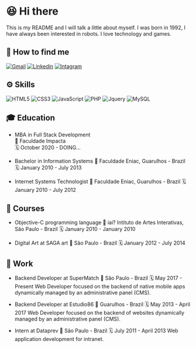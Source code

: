# 😆 Hi there

This is my README and I will talk a little about myself.
I was born in 1992, I have always been interested in robots. 
I love technology and games.

## 🤔 How to find me
[![Gmail](https://img.shields.io/badge/Gmail-D14836?style=for-the-badge&logo=gmail&logoColor=white)](mailto:nikolas.sugo@gmail.com)
[![Linkedin](https://img.shields.io/badge/LinkedIn-0077B5?style=for-the-badge&logo=linkedin&logoColor=white)](https://www.linkedin.com/in/nikolas-sugo-27114b20/)
[![Intagram](https://img.shields.io/badge/Instagram-E4405F?style=for-the-badge&logo=instagram&logoColor=white)](https://www.instagram.com/nike_sg/)



## ⚙️ Skills
![HTML5](https://img.shields.io/badge/HTML5-E34F26?style=for-the-badge&logo=html5&logoColor=white)
![CSS3](https://img.shields.io/badge/CSS3-1572B6?style=for-the-badge&logo=css3&logoColor=white)
![JavaScript](https://img.shields.io/badge/JavaScript-F7DF1E?style=for-the-badge&logo=javascript&logoColor=black)
![PHP](https://img.shields.io/badge/PHP-777BB4?style=for-the-badge&logo=php&logoColor=white)
![Jquery](https://img.shields.io/badge/jQuery-0769AD?style=for-the-badge&logo=jquery&logoColor=white)
![MySQL](https://img.shields.io/badge/MySQL-00000F?style=for-the-badge&logo=mysql&logoColor=white)




## 🎓 Education
- MBA in Full Stack Development  
📍 Faculdade Impacta  
🗓 October 2020 - DOING...

- Bachelor in Information Systems
  📍 Faculdade Eniac, Guarulhos - Brazil
  🗓 January 2010 - July 2013

- Internet Systems Technologist 
  📍 Faculdade Eniac, Guarulhos - Brazil
  🗓 January 2010 - July 2012

## 🎒 Courses
- Objective-C programming language
  📍 iai? Intituto de Artes Interativas, São Paulo - Brazil
  🗓 January 2010 - January 2010

- Digital Art at SAGA art
  📍 São Paulo - Brazil
  🗓 January 2012 - July 2014


## 💼 Work
- Backend Developer at SuperMatch
  📍 São Paulo - Brazil
  🗓 May 2017 - Present
  Web Developer focused on the backend of native mobile apps dynamically managed by an administrative panel (CMS).

- Backend Developer at Estudio86
  📍 Guarulhos - Brazil
  🗓 May 2013 - April 2017
  Web Developer focused on the backend of websites dynamically managed by an administrative panel (CMS).

- Intern at Dataprev
  📍 São Paulo - Brazil
  🗓 July 2011 - April 2013
  Web application development for intranet.
